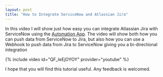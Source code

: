 ```yaml
---
layout: post
title: "How to Integrate ServiceNow and Atlassian Jira"
---
```


In this video I will show just how easy you can integrate Atlassian Jira with ServiceNow using the [Automation App](/automation-app). The video will show both how you can push data from ServiceNow to Jira, but also how you can use a Webhook to push data from Jira to ServiceNow giving you a bi-directional integration

{% include video id="QF_IeEjOYOY" provider="youtube" %}

I hope that you will find this tutorial useful. Any feedback is welcomed.
